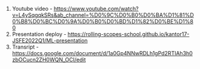 1. Youtube video - https://www.youtube.com/watch?v=L4ySqgqkSRs&ab_channel=%D0%9C%D0%B0%D0%BA%D1%81%D0%B8%D0%BC%D0%9A%D0%B0%D0%BD%D1%82%D0%BE%D1%80
2. Presentation deploy - https://rolling-scopes-school.github.io/kantor17-JSFE2022Q1/ML-presentation
3. Transript - https://docs.google.com/document/d/1a0Gp4NNwRDLh1gPd2RTIAh3h0zbOCucn2ZH0WQN_OCI/edit
